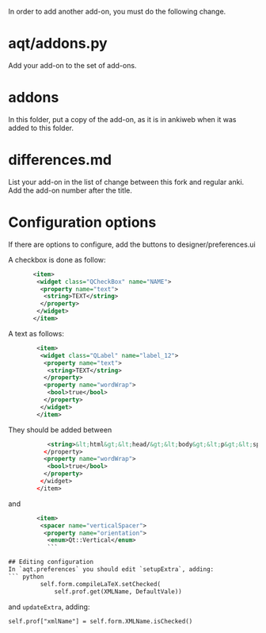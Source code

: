 In order to add another add-on, you must do the following change.

# aqt/addons.py

Add your add-on to the set of add-ons.

# addons

In this folder, put a copy of the add-on, as it is in ankiweb when it
was added to this folder.

# differences.md

List your add-on in the list of change between this fork and regular
anki. Add the add-on number after the title.

# Configuration options

If there are options to configure, add the buttons to
designer/preferences.ui

A checkbox is done as follow:
```xml
       <item>
        <widget class="QCheckBox" name="NAME">
         <property name="text">
          <string>TEXT</string>
         </property>
        </widget>
       </item>
```

A text as follows:
```xml
        <item>
         <widget class="QLabel" name="label_12">
          <property name="text">
           <string>TEXT</string>
          </property>
          <property name="wordWrap">
           <bool>true</bool>
          </property>
         </widget>
        </item>
```

They should be added between
```xml
           <string>&lt;html&gt;&lt;head/&gt;&lt;body&gt;&lt;p&gt;&lt;span style=&quot; font-weight:600;&quot;&gt;Extra&lt;/span&gt;&lt;br/&gt;Those options are not documented in anki's manual. They allow to configure the different add-ons incorporated in this special version of anki.&lt;/p&gt;&lt;/body&gt;&lt;/html&gt;</string>
          </property>
          <property name="wordWrap">
           <bool>true</bool>
          </property>
         </widget>
        </item>
```
and
```xml
        <item>
         <spacer name="verticalSpacer">
          <property name="orientation">
           <enum>Qt::Vertical</enum>
           ```

## Editing configuration
In `aqt.preferences` you should edit `setupExtra`, adding:
``` python
         self.form.compileLaTeX.setChecked(
             self.prof.get(XMLName, DefaultVale))
```
and `updateExtra`, adding:
```
self.prof["xmlName"] = self.form.XMLName.isChecked()
```
